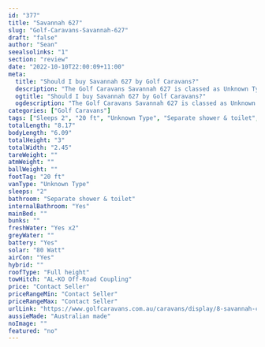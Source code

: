```yaml
---
id: "377"
title: "Savannah 627"
slug: "Golf-Caravans-Savannah-627"
draft: "false"
author: "Sean"
seealsolinks: "1"
section: "review"
date: "2022-10-10T22:00:09+11:00"
meta:
  title: "Should I buy Savannah 627 by Golf Caravans?"
  description: "The Golf Caravans Savannah 627 is classed as Unknown Type, and sleeps 2 people. It is Australian made and comes in at 20 ft. It generally has Separate shower & toilet."
  ogtitle: "Should I buy Savannah 627 by Golf Caravans?"
  ogdescription: "The Golf Caravans Savannah 627 is classed as Unknown Type, and sleeps 2 people. It is Australian made and comes in at 20 ft. It generally has Separate shower & toilet."
categories: ["Golf Caravans"]
tags: ["Sleeps 2", "20 ft", "Unknown Type", "Separate shower & toilet", "Full height", "Price Unknown"]
totalLength: "8.17"
bodyLength: "6.09"
totalHeight: "3"
totalWidth: "2.45"
tareWeight: ""
atmWeight: ""
ballWeight: ""
footTag: "20 ft"
vanType: "Unknown Type"
sleeps: "2"
bathroom: "Separate shower & toilet"
internalBathroom: "Yes"
mainBed: ""
bunks: ""
freshWater: "Yes x2"
greyWater: ""
battery: "Yes"
solar: "80 Watt"
airCon: "Yes"
hybrid: ""
roofType: "Full height"
towHitch: "AL-KO Off-Road Coupling"
price: "Contact Seller"
priceRangeMin: "Contact Seller"
priceRangeMax: "Contact Seller"
urlLink: "https://www.golfcaravans.com.au/caravans/display/8-savannah-caravan-range-/"
aussieMade: "Australian made"
noImage: ""
featured: "no"
---
```

